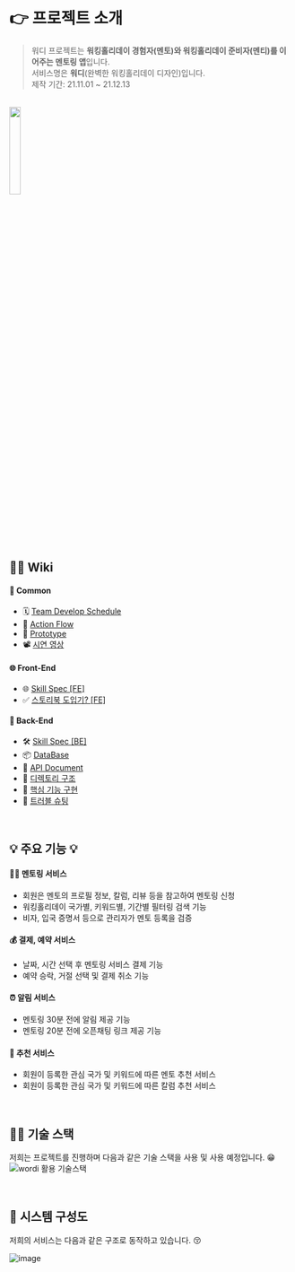 # 👉 프로젝트 소개
> 워디 프로젝트는 **워킹홀리데이 경험자(멘토)와 워킹홀리데이 준비자(멘티)를 이어주는 멘토링 앱**입니다.   
> 서비스명은 **워디**(완벽한 워킹홀리데이 디자인)입니다.  
> 제작 기간: 21.11.01 ~ 21.12.13


<br>
<img src="https://user-images.githubusercontent.com/66458836/143670605-1c9b4837-3ffa-4443-876a-5ca814f192da.png" width="20%" height="20%" />

## 💁‍♂️ Wiki 
#### **👬 Common** 
- 🗓 [Team Develop Schedule](https://docs.google.com/spreadsheets/d/1PvN-VDS-5juqqID9342OCRrCo8649ipR/edit#gid=804223889)
- 📰 [Action Flow](https://github.com/Team-Wordi/Wordi/wiki/%F0%9F%A7%BE-Action-Flow)
- 📱 [Prototype](https://www.figma.com/proto/83sQzXod3EimvcF7lnc3DC/%EC%9B%8C%EB%94%94?node-id=2228%3A21992&scaling=scale-down&page-id=2221%3A10773)
- 📽 [시연 영상](https://youtu.be/iyXeW-ohZ4c)


#### **🌐 Front-End** 
- 🌐 [Skill Spec [FE]](https://github.com/Team-Wordi/Wordi/wiki/%F0%9F%94%A8-Skill-Spec-%5BFE%5D)
- ✅ [스토리북 도입기? [FE]](https://github.com/Team-Wordi/Wordi/wiki/Storybook-%EB%8F%84%EC%9E%85%EA%B8%B0%3F)


#### **🎅 Back-End** 
- 🛠 [Skill Spec [BE]](https://github.com/Team-Wordi/Wordi/wiki/%F0%9F%94%A8-Skill-Spec-%5BBE%5D)
- 📦 [DataBase](https://github.com/Team-Wordi/Wordi/wiki/%F0%9F%93%A6-DataBase)
- 📜 [API Document](https://documenter.getpostman.com/view/16596703/UVJWoyrR)
- 📁 [디렉토리 구조](https://github.com/Team-Wordi/Wordi/wiki/%EB%94%94%EB%A0%89%ED%86%A0%EB%A6%AC-%EA%B5%AC%EC%A1%B0-%5BBE%5D)
- 🔎 [핵심 기능 구현](https://github.com/Team-Wordi/Wordi/wiki/%ED%95%B5%EC%8B%AC-%EA%B8%B0%EB%8A%A5-%5BBE%5D)
- 🎇 [트러블 슈팅](https://github.com/Team-Wordi/Wordi/wiki/%ED%8A%B8%EB%9F%AC%EB%B8%94-%EC%8A%88%ED%8C%85-%5BBE%5D)


<br>

## 💡 주요 기능 💡

#### **👩‍👧 멘토링 서비스** 
- 회원은 멘토의 프로필 정보, 칼럼, 리뷰 등을 참고하여 멘토링 신청
- 워킹홀리데이 국가별, 키워드별, 기간별 필터링 검색 기능
- 비자, 입국 증명서 등으로 관리자가 멘토 등록을 검증

#### **💰 결제, 예약 서비스** 
- 날짜, 시간 선택 후 멘토링 서비스 결제 기능
- 예약 승락, 거절 선택 및 결제 취소 기능

#### **⏰ 알림 서비스** 
- 멘토링 30분 전에 알림 제공 기능
- 멘토링 20분 전에 오픈채팅 링크 제공 기능

#### **🔮 추천 서비스** 
- 회원이 등록한 관심 국가 및 키워드에 따른 멘토 추천 서비스
- 회원이 등록한 관심 국가 및 키워드에 따른 칼럼 추천 서비스

<br>

## 🤹‍♀️ 기술 스택  
저희는 프로젝트를 진행하며 다음과 같은 기술 스택을 사용 및 사용 예정입니다. 😁  
![wordi 활용 기술스택](https://user-images.githubusercontent.com/70616657/143269989-d6d4638d-9e20-4a6e-bbcb-06784ad35092.jpg)


<br>

## 🔨 시스템 구성도
저희의 서비스는 다음과 같은 구조로 동작하고 있습니다. 😚

![image](https://user-images.githubusercontent.com/70616657/145829858-2cab2d7d-55e1-4642-a620-e0ec6b8f5562.png)

